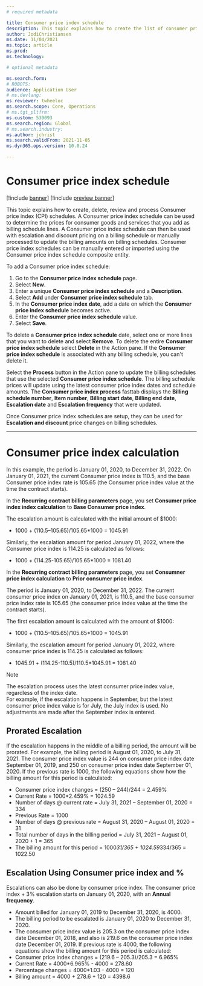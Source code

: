 ```yaml
---
# required metadata

title: Consumer price index schedule
description: This topic explains how to create the list of consumer price index (CPI) schedules that you obtain from the internet to help determine the escalation charge in Subscription billing. 
author: JodiChristiansen
ms.date: 11/04/2021
ms.topic: article
ms.prod: 
ms.technology: 

# optional metadata

ms.search.form:  
# ROBOTS: 
audience: Application User
# ms.devlang: 
ms.reviewer: twheeloc
ms.search.scope: Core, Operations
# ms.tgt_pltfrm: 
ms.custom: 539093
ms.search.region: Global
# ms.search.industry: 
ms.author: jchrist
ms.search.validFrom: 2021-11-05
ms.dyn365.ops.version: 10.0.24

---
```


# Consumer price index schedule

[!include [banner](../includes/banner.md)]
[!include [preview banner](../includes/preview-banner.md)]

This topic explains how to create, delete, review and process Consumer price index (CPI) schedules. A Consumer price index schedule can be used to determine the prices for consumer goods and services that you add as billing schedule lines. A Consumer price index schedule can then be used with escalation and discount pricing on a billing schedule or manually processed to update the billing amounts on billing schedules. Consumer price index schedules can be manually entered or imported using the Consumer price index schedule composite entity.

To add a Consumer price index schedule:
1. Go to the **Consumer price index schedule** page.
2. Select **New**. 
3. Enter a unique **Consumer price index schedule** and a **Description**. 
4. Select **Add** under **Consumer price index schedule** tab. 
5. In the **Consumer price index date**, add a date on which the **Consumer price index schedule** becomes active. 
6. Enter the **Consumer price index schedule** value. 
7. Select **Save**. 

To delete a **Consumer price index schedule** date, select one or more lines that you want to delete and select **Remove**. To delete the entire **Consumer price index schedule** select **Delete** in the Action pane. If the **Consumer price index schedule** is associated with any billing schedule, you can't delete it.

Select the **Process** button in the Action pane to update the billing schedules that use the selected **Consumer price index schedule**. The billing schedule prices will update using the latest consumer price index dates and schedule amounts. 
The **Consumer price index process** fasttab displays the **Billing schedule number**, **Item number**, **Billing start date**, **Billing end date**, **Escalation date** and **Escalation frequency** that were updated. 

Once Consumer price index schedules are setup, they can be used for **Escalation and discount** price changes on billing schedules.

---

# Consumer price index calculation

In this example, the period is January 01, 2020, to December 31, 2022. On January 01, 2021, the current Consumer price index is 110.5, and the base Consumer price index rate is 105.65 (the Consumer price index value at the time the contract starts).

In the **Recurring contract billing parameters** page, you set **Consumer price index index calculation** to **Base Consumer price index**.

The escalation amount is calculated with the initial amount of $1000: 
* 1000 + (110.5–105.65)/105.65*1000 = 1045.91

Similarly, the escalation amount for period January 01, 2022, where the Consumer price index is 114.25 is calculated as follows:
* 1000 + (114.25-105.65)/105.65*1000 = 1081.40

In the **Recurring contract billing parameters** page, you set **Consumner price index calculation** to **Prior consumer price index**.

The period is January 01, 2020, to December 31, 2022. The current consumer price index on January 01, 2021, is 110.5, and the base consumer price index rate is 105.65 (the consumer price index value at the time the contract starts).

The first escalation amount is calculated with the amount of $1000:
* 1000 + (110.5–105.65)/105.65*1000 = 1045.91

Similarly, the escalation amount for period January 01, 2022, where consumer price index is 114.25 is calculated as follows:
* 1045.91 + (114.25-110.5)/110.5*1045.91 = 1081.40

> [!Note]
> The escalation process uses the latest consumer price index value, regardless of the index date.   
For example,  if the escalation happens in September, but the latest consumer price index value is for July, the July index is used. No adjustments are made after the September index is entered.

## Prorated Escalation

If the escalation happens in the middle of a billing period, the amount will be prorated. For example, the billing period is August 01, 2020, to July 31, 2021. The consumer price index value is 244 on consumer price index date September 01, 2019, and 250 on consumer price index date September 01, 2020. If the previous rate is 1000, the following equations show how the billing amount for this period is calculated:
* Consumer price index changes = (250 – 244)/244 = 2.459%
* Current Rate = 1000*2.459% = 1024.59
* Number of days @ current rate = July 31, 2021 – September 01, 2020 = 334
* Previous Rate = 1000
* Number of days @ previous rate = August 31, 2020 – August 01, 2020 = 31
* Total number of days in the billing period = July 31, 2021 – August 01, 2020 + 1 = 365
* The billing amount for this period = 1000*31/365 + 1024.59*334/365 = 1022.50

## Escalation Using Consumer price index and %

Escalations can also be done by consumer price index. The consumer price index + 3% escalation starts on January 01, 2020, with an **Annual frequency**. 
 - Amount billed for January 01, 2019 to December 31, 2020, is 4000. 
 - The billing period to be escalated is January 01, 2020 to December 31, 2020. 
 - The consumer price index value is 205.3 on the consumer price index date December 01, 2018, and also is 219.6 on the consumer price index date December 01, 2019. 
 If previous rate is 4000, the following equations show the billing amount for this period is calculated:
 - Consumer price index changes = (219.6 – 205.3)/205.3 = 6.965%
 - Current Rate = 4000*6.965% - 4000 = 278.60
 - Percentage changes = 4000*1.03 - 4000 = 120
 - Billing amount = 4000 + 278.6 + 120 = 4398.6
